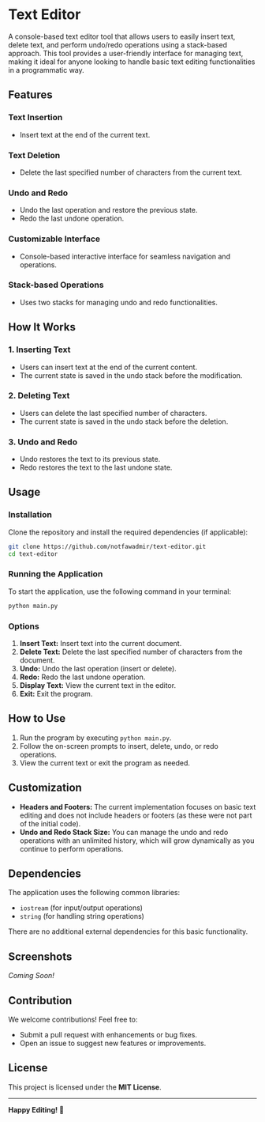 # **Text Editor**

A console-based text editor tool that allows users to easily insert text, delete text, and perform undo/redo operations using a stack-based approach. This tool provides a user-friendly interface for managing text, making it ideal for anyone looking to handle basic text editing functionalities in a programmatic way.

## **Features**

### **Text Insertion**
- Insert text at the end of the current text.
  
### **Text Deletion**
- Delete the last specified number of characters from the current text.

### **Undo and Redo**
- Undo the last operation and restore the previous state.
- Redo the last undone operation.

### **Customizable Interface**
- Console-based interactive interface for seamless navigation and operations.

### **Stack-based Operations**
- Uses two stacks for managing undo and redo functionalities.

## **How It Works**

### 1. **Inserting Text**
- Users can insert text at the end of the current content.
- The current state is saved in the undo stack before the modification.

### 2. **Deleting Text**
- Users can delete the last specified number of characters.
- The current state is saved in the undo stack before the deletion.

### 3. **Undo and Redo**
- Undo restores the text to its previous state.
- Redo restores the text to the last undone state.

## **Usage**

### **Installation**

Clone the repository and install the required dependencies (if applicable):

```bash
git clone https://github.com/notfawadmir/text-editor.git
cd text-editor
```

### **Running the Application**

To start the application, use the following command in your terminal:

```bash
python main.py
```

### **Options**
1. **Insert Text:** Insert text into the current document.
2. **Delete Text:** Delete the last specified number of characters from the document.
3. **Undo:** Undo the last operation (insert or delete).
4. **Redo:** Redo the last undone operation.
5. **Display Text:** View the current text in the editor.
6. **Exit:** Exit the program.

## **How to Use**
1. Run the program by executing `python main.py`.
2. Follow the on-screen prompts to insert, delete, undo, or redo operations.
3. View the current text or exit the program as needed.

## **Customization**

- **Headers and Footers:** The current implementation focuses on basic text editing and does not include headers or footers (as these were not part of the initial code).
- **Undo and Redo Stack Size:** You can manage the undo and redo operations with an unlimited history, which will grow dynamically as you continue to perform operations.

## **Dependencies**

The application uses the following common libraries:
- `iostream` (for input/output operations)
- `string` (for handling string operations)

There are no additional external dependencies for this basic functionality.

## **Screenshots**
*Coming Soon!*

## **Contribution**

We welcome contributions! Feel free to:
- Submit a pull request with enhancements or bug fixes.
- Open an issue to suggest new features or improvements.

## **License**

This project is licensed under the **MIT License**.

---

**Happy Editing! 🎉**
